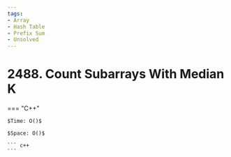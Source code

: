 ```yaml
---
tags:
- Array
- Hash Table
- Prefix Sum
- Unsolved
---
```



# 2488. Count Subarrays With Median K

=== "C++"

    $Time: O()$

    $Space: O()$

    ``` c++
    ```